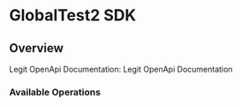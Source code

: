 # GlobalTest2 SDK


## Overview

Legit OpenApi Documentation: Legit OpenApi Documentation

### Available Operations

